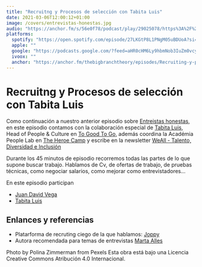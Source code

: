 ```yaml
---
title: "Recruitng y Procesos de selección con Tabita Luis"
date: 2021-03-06T12:00:12+01:00
image: /covers/entrevistas-honestas.jpg
audio: "https://anchor.fm/s/56e0f78/podcast/play/29025078/https%3A%2F%2Fd3ctxlq1ktw2nl.cloudfront.net%2Fstaging%2F2021-2-15%2Fb1823012-05f1-8b75-9a21-5eed0d7106de.mp3"
platforms:
  spotify: "https://open.spotify.com/episode/27LKGtP8L1PNgM05uBDUoA?si=c-Wn5_PVRMmhSaBp-3WcyQ"
  apple: ""
  google: "https://podcasts.google.com/?feed=aHR0cHM6Ly9hbmNob3IuZm0vcy81NmUwZjc4L3BvZGNhc3QvcnNz&ep=14&episode=YmMyYzZjZjEtNGM1OS00ZDUzLThjYzgtMzc3ZWQ0NjRjZGU1"
  ivoox: ""
  anchor: "https://anchor.fm/thebigbranchtheory/episodes/Recruiting-y-procesos-de-seleccin-con-Tabita-Luis-esk9bm"
---
```


# Recruitng y Procesos de selección con Tabita Luis

Como continuación a nuestro anterior episodio sobre [Entreistas honestas](https://thebigbranchtheorypodcast.github.io/post/entreistas-honestas/), en este episodio contamos con la colaboración especial de [Tabita Luis](https://www.linkedin.com/in/tabitaluis/), Head of People & Culture en [To Good To Go](https://toogoodtogo.org/en), además coordina la Académia People Lab en [The Heroe Camp](https://theherocamp.com/people-culture-manager/) y escribe en la newsletter [WeAll - Talento, Diversidad e Inclusión](https://www.subscribepage.com/weallnuestramision)

Durante los  45 minutos de episodio recorremos todas las partes de lo que supone buscar trabajo. Hablamos de Cv, de ofertas de trabajo, de pruebas técnicas, como negociar salarios, como mejorar como entrevistadores...

En este episodio participan
- [Juan David Vega](https://twitter.com/juandvegarguez)
- [Tabita Luis](https://www.linkedin.com/in/tabitaluis/)

## Enlances y referencias

- Platarforma de recruting ciego de la que hablamos: [Joppy](https://joppy.me)
- Autora recomendada para temas de entrevistas [Marta Alles](https://es.wikipedia.org/wiki/Martha_Alles)



Photo by Polina Zimmerman from Pexels
Esta obra está bajo una Licencia Creative Commons Atribución 4.0 Internacional.
